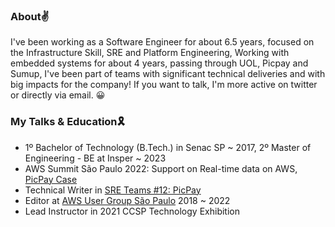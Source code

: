 ### About✌️ 
I've been working as a Software Engineer for about 6.5 years, focused on the Infrastructure Skill, SRE and Platform Engineering, Working with embedded systems for about 4 years, passing through UOL, Picpay and Sumup, I've been part of teams with significant technical deliveries and with big impacts for the company! If you want to talk, I'm more active on twitter or directly via email. :grinning:
### My Talks & Education🎗️
- 1º Bachelor of Technology (B.Tech.) in Senac SP ~ 2017, 2º Master of Engineering - BE at Insper ~ 2023
- AWS Summit São Paulo 2022: Support on Real-time data on AWS, [PicPay Case](https://youtu.be/mcL3I4pQO5k)
- Technical Writer in [SRE Teams #12: PicPay](https://open.substack.com/pub/sreteams/p/picpay?utm_campaign=post&utm_medium=web)
- Editor at [AWS User Group São Paulo](https://www.meetup.com/pt-BR/awsusergroupsp/) 2018 ~ 2022
- Lead Instructor in 2021 CCSP Technology Exhibition
